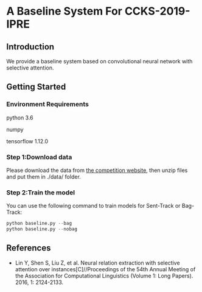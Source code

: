 # A Baseline System For CCKS-2019-IPRE

## Introduction
We provide a baseline system based on convolutional neural network with selective attention.

## Getting Started
### Environment Requirements
python 3.6

numpy

tensorflow 1.12.0

### Step 1:Download data
Please download the data from [the competition website](https://biendata.com/competition/ccks_2019_ipre/data/), then unzip files and put them in ./data/ folder.

### Step 2:Train the model
You can use the following command to train models for Sent-Track or Bag-Track:
```python
python baseline.py --bag
python baseline.py --nobag
```
## References
* Lin Y, Shen S, Liu Z, et al. Neural relation extraction with selective attention over instances[C]//Proceedings of the 54th Annual Meeting of the Association for Computational Linguistics (Volume 1: Long Papers). 2016, 1: 2124-2133.
